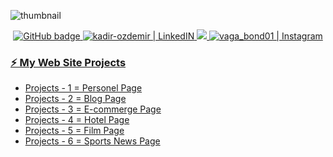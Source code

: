 ![thumbnail](https://i.hizliresim.com/mrpd9wf.png)



<p align="center">
  <a href="https://github.com/secirr">
    <img src="https://img.shields.io/github/followers/secirr?label=GitHub&logo=GitHub&style=for-the-badge" alt="GitHub badge" target="_blank" />
  </a>
  <a href="https://www.linkedin.com/in/kadir-ozdemir/" target="_blank">
  <img alt="kadir-ozdemir | LinkedIN"  src="https://img.shields.io/badge/linkedin-%230077B5.svg?&style=for-the-badge&logo=linkedin&logoColor=white" />
  </a>
  <a href="http://twitter.com/ozdemirkadirr">
    <img src="https://img.shields.io/twitter/follow/ozdemirkadirr?label=Twitter&logo=twitter&style=for-the-badge" />
  </a>
  </a>
<a href="https://www.instagram.com/ozdmr.kadirr/" target="_blank">
  <img alt="vaga_bond01 | Instagram"  src="https://img.shields.io/badge/instagram-%23E4405F.svg?&style=for-the-badge&logo=instagram&logoColor=white" />
  </a>
</p>

### [⚡️ My Web Site Projects](https://linktr.ee/projects_kadir)

- [Projects - 1 = Personel Page](https://kadirozdemir00.netlify.app/)
- [Projects - 2 = Blog Page](https://kadirozdemir01.netlify.app/)
- [Projects - 3 = E-commerge Page](https://kadirozdemir02.netlify.app/)
- [Projects - 4 = Hotel Page](https://kadirozdemir03.netlify.app/)
- [Projects - 5 = Film Page](https://kadirozdemir04.netlify.app/)
- [Projects - 6 = Sports News Page](https://kadirozdemir05.netlify.app/)
